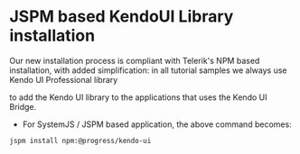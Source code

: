 # JSPM based KendoUI Library installation

Our new installation process is compliant with Telerik's NPM based installation, with added simplification: in all tutorial samples we always use Kendo UI Professional library

to add the Kendo UI library to the applications that uses the Kendo UI Bridge.

- For SystemJS / JSPM based application, the above command becomes:

```
jspm install npm:@progress/kendo-ui

```
